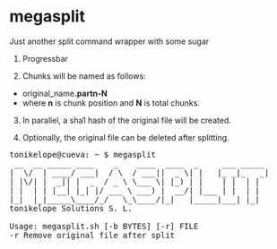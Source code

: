 # megasplit
Just another split command wrapper with some sugar

1. Progressbar

2. Chunks will be named as follows:
- original_name<b>.partn-N</b>
- where **n** is chunk position and **N** is total chunks.

3. In parallel, a sha1 hash of the original file will be created.

4. Optionally, the original file can be deleted after splitting.


<pre>tonikelope@cueva: ~ $ megasplit 
 __  __ _____ ____    _    ____  ____  _     ___ _____ 
|  \/  | ____/ ___|  / \  / ___||  _ \| |   |_ _|_   _|
| |\/| |  _|| |  _  / _ \ \___ \| |_) | |    | |  | |  
| |  | | |__| |_| |/ ___ \ ___) |  __/| |___ | |  | |  
|_|  |_|_____\____/_/   \_\____/|_|   |_____|___| |_|  
tonikelope Solutions S. L.

Usage: megasplit.sh [-b BYTES] [-r] FILE
-r Remove original file after split
</pre>
